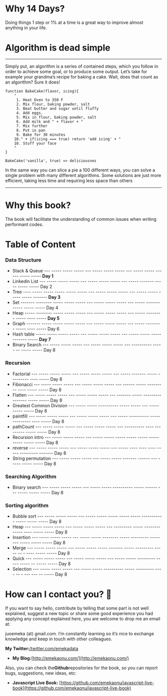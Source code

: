 # Why 14 Days?

Doing things 1 step or 1% at a time is a great way to improve almost anything in your life.

# Algorithm is dead simple

---

Simply put, an algorithm is a series of contained steps, which you follow in order to achieve some goal, or to produce some output. Let’s take for example your grandma’s recipe for baking a cake. Wait, does that count as an algorithm? Sure it does!

```
function BakeCake(flavor, icing){
    "
     1. Heat Oven to 350 F
     2. Mix flour, baking powder, salt
     3. Beat butter and sugar until fluffy
     4. Add eggs.
     5. Mix in flour, baking powder, salt
     6. Add milk and " + flavor + "
     7. Mix further
     8. Put in pan
     9. Bake for 30 minutes
    10." + if(icing === true) return 'add icing' + "
    10. Stuff your face
    "
}

BakeCake('vanilla', true) => deliciousnes
```

In the same way you can slice a pie a 100 different ways, you can solve a single problem with many different algorithms. Some solutions are just more efficient, taking less time and requiring less space than others

---

# Why this book?

The book will facilitate the understanding of common issues when writing performant codes.

# Table of Content

### Data Structure

* Stack & Queue  --- ----- ----- ----- --- ----- ----- ----- --- ----- ----- ------ ----- -----  **Day 1**
* Linkedin List  ---    ----- ----- ----- --- ----- ----- ----- --- ----- ------- ----- ----- ----- Day 2
* Tree ---- -----  -----    ----- ----- ----- --- ----- ----- ----- --- ----- ----- ----- ----- ------- **Day 3**
* Set  ------- --------      ----- ----- ----- --- ----- ----- ----- --- ----- ------- ----- ----- ----- Day 4
* Heap ----- --------      ----- ----- ----- --- ----- ----- ----- --- ----- -------- ----- ---- ----- **Day 5**
* Graph ------- -----      ----- ----- ----- --- ----- ----- ----- --- ----- -------- ----- ---- ----- Day 6
* Hash table  -----      ----- ----- ----- --- ----- ----- ----- --- ----- ----- ----- ------- ----- **Day 7**
* Binary Search ---   ----- ----- ----- --- ----- ----- ----- --- ---------- ----- -- ----- -----  Day 8

### **Recursion**

* Factorial ---   ----- ----- ----- --- ----- ----- ----- --- ----- ------- ----- --------- ---- -----  Day 8
* Fibonacci ---   ----- ----- ----- --- ----- ----- ----- --- ------ ----- --------- ---- ----- -----  Day 8
* Flatten ---   ----- ----- ----- --- ----- ----- ----- --- ------- ----- --------- ------- ----- -----  Day 8
* Greatest Common Division ---   ----- ----- ---------- ----- ----- --- ----- ----- -----  Day 8
* paintfill ---   ----- ----- ----- --- ----- ----- ----- --- ----- ---------- ----- --------- ---- -----  Day 8
* pathCount ---   ----- ----- ----- --- ----- ----- ----- --- ----------  ---- ---------  ----- -----  Day 8
* Recursion intro ---   ----- ----- ----- --- ----- ----- ----- ----- ----- ----- ----- ----- -----  Day 8
* reverse ---   ----- ----- ----- --- ----- ----- ----- --- ----- ---- ---- ---- ----- --------- -------  Day 8
* String permutation ---   ----- ----- ----- --- ----- ----- ------- ------ --- ----- ----- -----  Day 8

### **Searching Algorithm**

* Binary search ---   ----- ----- ----- --- ----- ----- ---------- ----- ------ --- ----- ----- -----  Day 8

### **Sorting algorithm**

* Bubble sort ---   ----- ----- ----- --- ----- ----- ----- ----- ----- ---------- - ----- ----- -----  Day 8
* Heap  ---   ----- ----- ----- --- ----- ----- ----- --- --------- ----- -------- ----- ---- ----- -----  Day 8
* Insertion ---   ----- ----- ----- --- ----- ----- -------- ----- --------- ----- ---  ----- ----- -----  Day 8
* Merge ---   ----- ----- ----- --- ----- ----- ----- ------- ----- --------- ----- -- - ---- ----- -----  Day 8
* Quick ---   ----- ----- ----- --- ----- ----- ----- --- ----- ----- --------- ----- ----- -- ----- -----  Day 8
* Selection ---   ----- ----- ----- --- ----- ----- ---------- ----- --------- ---- -- - --- --- -- -----  Day 8

# How can I contact you? 📩

If you want to say hello, contribute by telling that some part is not well explained, suggest a new topic or share some good experience you had applying any concept explained here, you are welcome to drop me an email at:

juoemeka \(at\) gmail.com. I’m constantly learning so it’s nice to exchange knowledge and keep in touch with other colleagues.

**My Twitter:**[/twitter.com/emekadata](https://js.emekaonu.com/twitter.com/emekadata)

* **My Blog:**[http://emekaonu.com/](http://emekaonu.com/)

Also, you can check the**Github**repositories for the book, so you can report bugs, suggestions, new ideas, etc:

* **Javascript Live Book:**
  [https://github.com/emekaonu/javascript-live-book](https://github.com/emekaonu/javascript-live-book)




